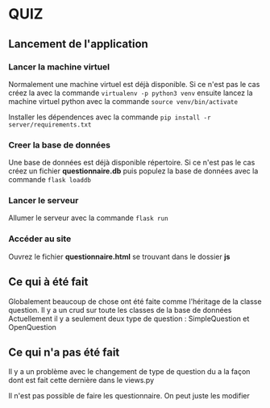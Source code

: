 # QUIZ
## Lancement de l'application

### Lancer la machine virtuel
Normalement une machine virtuel est déjà disponible. Si ce n'est pas le cas créez la avec la commande 
    `virtualenv -p python3 venv` ensuite lancez la machine virtuel python avec la commande
    `source venv/bin/activate`

Installer les dépendences avec la commande
    `pip install -r server/requirements.txt`

### Creer la base de données
Une base de données est déjà disponible répertoire. Si ce n'est pas le cas créez un fichier **questionnaire.db** puis populez la base de données avec la commande
    `flask loaddb`

### Lancer le serveur
Allumer le serveur avec la commande
    `flask run`

### Accéder au site
Ouvrez le fichier **questionnaire.html** se trouvant dans le dossier **js**

## Ce qui à été fait
Globalement beaucoup de chose ont été faite comme l'héritage de la classe question. Il y a un crud sur toute les classes de la base de données
Actuellement il y a seulement deux type de question : SimpleQuestion et OpenQuestion

## Ce qui n'a pas été fait
Il y a un problème avec le changement de type de question du a la façon dont est fait cette dernière dans le views.py

Il n'est pas possible de faire les questionnaire. On peut juste les modifier